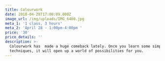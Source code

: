 ```yaml
---
title: Colourwork
date: 2018-04-28T17:00:09.000Z
image_url: /img/uploads/IMG_6480.jpg
meta_1: '1 class, 3 hours'
meta_2: 'April 28 - 1:00pm-4:00pm '
price: '30'
price_details: ''
description: >-
  Colourwork has  made a huge comeback lately. Once you learn some simple
  techniques, it will open up a world of possibilities for you.
---
```




